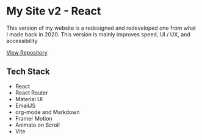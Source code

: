 

# My Site v2 - React

This version of my website is a redesigned and redeveloped one from what I made
back in 2020. This version is mainly improves speed, UI / UX, and accessibility

<a class='btn' href='https://github.com/buraiyen/brianenguyen.com-react-archive' target='_blank'>View Repository</a>


## Tech Stack

-   React
-   React Router
-   Material UI
-   EmailJS
-   org-mode and Markdown
-   Framer Motion
-   Animate on Scroll
-   Vite

